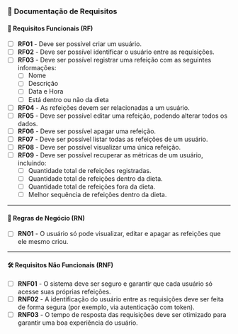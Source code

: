 ### 📌 **Documentação de Requisitos**  

#### 📝 **Requisitos Funcionais (RF)**  
- [ ] **RF01** - Deve ser possível criar um usuário.  
- [ ] **RF02** - Deve ser possível identificar o usuário entre as requisições.  
- [ ] **RF03** - Deve ser possível registrar uma refeição com as seguintes informações:  
  - [ ] Nome  
  - [ ] Descrição  
  - [ ] Data e Hora  
  - [ ] Está dentro ou não da dieta  
- [ ] **RF04** - As refeições devem ser relacionadas a um usuário.  
- [ ] **RF05** - Deve ser possível editar uma refeição, podendo alterar todos os dados.  
- [ ] **RF06** - Deve ser possível apagar uma refeição.  
- [ ] **RF07** - Deve ser possível listar todas as refeições de um usuário.  
- [ ] **RF08** - Deve ser possível visualizar uma única refeição.  
- [ ] **RF09** - Deve ser possível recuperar as métricas de um usuário, incluindo:  
  - [ ] Quantidade total de refeições registradas.  
  - [ ] Quantidade total de refeições dentro da dieta.  
  - [ ] Quantidade total de refeições fora da dieta.  
  - [ ] Melhor sequência de refeições dentro da dieta.  

---

#### 📌 **Regras de Negócio (RN)**  
- [ ] **RN01** - O usuário só pode visualizar, editar e apagar as refeições que ele mesmo criou.  

---

#### 🛠 **Requisitos Não Funcionais (RNF)**  
- [ ] **RNF01** - O sistema deve ser seguro e garantir que cada usuário só acesse suas próprias refeições.  
- [ ] **RNF02** - A identificação do usuário entre as requisições deve ser feita de forma segura (por exemplo, via autenticação com token).  
- [ ] **RNF03** - O tempo de resposta das requisições deve ser otimizado para garantir uma boa experiência do usuário.  
